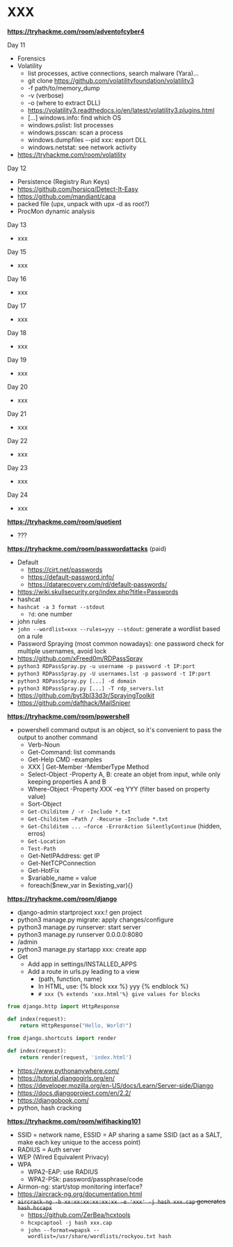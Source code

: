 # XXX

**https://tryhackme.com/room/adventofcyber4**

Day 11

* Forensics
* Volatility
  * list processes, active connections, search malware (Yara)...
  * git clone https://github.com/volatilityfoundation/volatility3
  * -f path/to/memory_dump
  * -v (verbose)
  * -o (where to extract DLL)
  * https://volatility3.readthedocs.io/en/latest/volatility3.plugins.html
  * [...] windows.info: find which OS
  * windows.pslist: list processes
  * windows.psscan: scan a process
  * windows.dumpfiles --pid xxx: export DLL
  * windows.netstat: see network activity
* https://tryhackme.com/room/volatility

Day 12

* Persistence (Registry Run Keys)
* https://github.com/horsicq/Detect-It-Easy
* https://github.com/mandiant/capa
* packed file (upx, unpack with upx -d as root?)
* ProcMon dynamic analysis

Day 13

* xxx

Day 15

* xxx

Day 16

* xxx

Day 17

* xxx

Day 18

* xxx

Day 19

* xxx

Day 20

* xxx

Day 21

* xxx

Day 22

* xxx

Day 23

* xxx

Day 24

* xxx

**https://tryhackme.com/room/quotient**

* ???

**https://tryhackme.com/room/passwordattacks** (paid)

* Default
  * https://cirt.net/passwords
  * https://default-password.info/
  * https://datarecovery.com/rd/default-passwords/
* https://wiki.skullsecurity.org/index.php?title=Passwords
* hashcat
* `hashcat -a 3 format --stdout`
  * `?d`: one number
* john rules
* `john --wordlist=xxx --rules=yyy --stdout`: generate a wordlist based on a rule
* Password Spraying (most common nowadays): one password check for multiple usernames, avoid lock
* https://github.com/xFreed0m/RDPassSpray
* `python3 RDPassSpray.py -u username -p password -t IP:port`
* `python3 RDPassSpray.py -U usernames.lst -p password -t IP:port`
* `python3 RDPassSpray.py [...] -d domain`
* `python3 RDPassSpray.py [...] -T rdp_servers.lst`
* https://github.com/byt3bl33d3r/SprayingToolkit
* https://github.com/dafthack/MailSniper

**https://tryhackme.com/room/powershell**

* powershell command output is an object, so it's convenient to pass the output to another command
  * Verb-Noun
  * Get-Command: list commands
  * Get-Help CMD -examples
  * XXX | Get-Member -MemberType Method
  * Select-Object -Property A, B: create an objet from input, while only keeping properties A and B
  * Where-Object -Property XXX -eq YYY (filter based on property value)
  * Sort-Object
  * `Get-Childitem / -r -Include *.txt`
  * `Get-Childitem –Path / -Recurse -Include *.txt`
  * `Get-Childitem ... –force -ErrorAction SilentlyContinue` (hidden, erros)
  * `Get-Location`
  * `Test-Path`
  *  Get-NetIPAddress: get IP
  * Get-NetTCPConnection
  * Get-HotFix
  * $variable_name = value
  * foreach($new_var in $existing_var){}

**https://tryhackme.com/room/django**

* django-admin startproject xxx:! gen project
* python3 manage.py migrate: apply changes/configure
* python3 manage.py runserver: start server
* python3 manage.py runserver 0.0.0.0:8080
* /admin
* python3 manage.py startapp xxx: create app
* Get
  * Add app in settings/INSTALLED_APPS
  * Add a route in urls.py leading to a view
    * (path, function, name)
    * In HTML, use: {% block xxx %} yyy {% endblock %}
    * `# xxx {% extends 'xxx.html'%} give values for blocks`

```python
from django.http import HttpResponse

def index(request):
	return HttpResponse("Hello, World!")
	
from django.shortcuts import render

def index(request):
	return render(request, 'index.html')
```

* https://www.pythonanywhere.com/
* https://tutorial.djangogirls.org/en/
* https://developer.mozilla.org/en-US/docs/Learn/Server-side/Django
* https://docs.djangoproject.com/en/2.2/
* https://djangobook.com/
* python, hash cracking

**https://tryhackme.com/room/wifihacking101**

* SSID = network name, ESSID = AP sharing a same SSID (act as a SALT, make each key unique to the access point)
* RADIUS = Auth server
* WEP (Wired Equivalent Privacy)
* WPA
  * WPA2-EAP: use RADIUS
  * WPA2-PSk: password/passphrase/code
* Airmon-ng: start/stop monitoring interface?
* https://aircrack-ng.org/documentation.html
* ~~`aircrack-ng -b xx:xx:xx:xx:xx:xx -e 'xxx' -j hash xxx.cap` generates `hash.hccapx`~~
  * https://github.com/ZerBea/hcxtools
  * `hcxpcaptool -j hash xxx.cap`
  * `john --format=wpapsk --wordlist=/usr/share/wordlists/rockyou.txt hash`